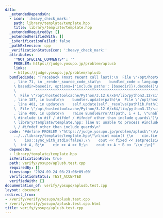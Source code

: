 ```yaml
---
data:
  _extendedDependsOn:
  - icon: ':heavy_check_mark:'
    path: library/template/template.hpp
    title: library/template/template.hpp
  _extendedRequiredBy: []
  _extendedVerifiedWith: []
  _isVerificationFailed: false
  _pathExtension: cpp
  _verificationStatusIcon: ':heavy_check_mark:'
  attributes:
    '*NOT_SPECIAL_COMMENTS*': ''
    PROBLEM: https://judge.yosupo.jp/problem/aplusb
    links:
    - https://judge.yosupo.jp/problem/aplusb
  bundledCode: "Traceback (most recent call last):\n  File \"/opt/hostedtoolcache/Python/3.12.6/x64/lib/python3.12/site-packages/onlinejudge_verify/documentation/build.py\"\
    , line 71, in _render_source_code_stat\n    bundled_code = language.bundle(stat.path,\
    \ basedir=basedir, options={'include_paths': [basedir]}).decode()\n          \
    \         ^^^^^^^^^^^^^^^^^^^^^^^^^^^^^^^^^^^^^^^^^^^^^^^^^^^^^^^^^^^^^^^^^^^^^^^^^^^^^^^^^\n\
    \  File \"/opt/hostedtoolcache/Python/3.12.6/x64/lib/python3.12/site-packages/onlinejudge_verify/languages/cplusplus.py\"\
    , line 187, in bundle\n    bundler.update(path)\n  File \"/opt/hostedtoolcache/Python/3.12.6/x64/lib/python3.12/site-packages/onlinejudge_verify/languages/cplusplus_bundle.py\"\
    , line 401, in update\n    self.update(self._resolve(pathlib.Path(included), included_from=path))\n\
    \  File \"/opt/hostedtoolcache/Python/3.12.6/x64/lib/python3.12/site-packages/onlinejudge_verify/languages/cplusplus_bundle.py\"\
    , line 400, in update\n    raise BundleErrorAt(path, i + 1, \"unable to process\
    \ #include in #if / #ifdef / #ifndef other than include guards\")\nonlinejudge_verify.languages.cplusplus_bundle.BundleErrorAt:\
    \ library/template/template.hpp: line 8: unable to process #include in #if / #ifdef\
    \ / #ifndef other than include guards\n"
  code: "#define PROBLEM \"https://judge.yosupo.jp/problem/aplusb\"\n\n#include \"\
    ../../library/template/template.hpp\"\n\nint main() {\n    cin.tie(nullptr);\n\
    \    ios::sync_with_stdio(false);\n    cout << fixed << setprecision(20);\n  \
    \  int A, B;\n    cin >> A >> B;\n    cout << A + B << '\\n';\n}"
  dependsOn:
  - library/template/template.hpp
  isVerificationFile: true
  path: verify/yosupo/aplusb.test.cpp
  requiredBy: []
  timestamp: '2024-09-24 03:23:06+09:00'
  verificationStatus: TEST_ACCEPTED
  verifiedWith: []
documentation_of: verify/yosupo/aplusb.test.cpp
layout: document
redirect_from:
- /verify/verify/yosupo/aplusb.test.cpp
- /verify/verify/yosupo/aplusb.test.cpp.html
title: verify/yosupo/aplusb.test.cpp
---
```

